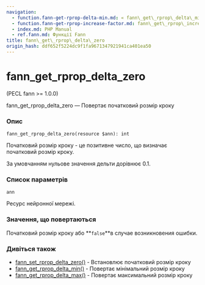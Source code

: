 ```yaml
---
navigation:
  - function.fann-get-rprop-delta-min.md: « fann\_get\_rprop\_delta\_min
  - function.fann-get-rprop-increase-factor.md: fann\_get\_rprop\_increase\_factor »
  - index.md: PHP Manual
  - ref.fann.md: Функції Fann
title: fann\_get\_rprop\_delta\_zero
origin_hash: ddf652f5224dc9f1fa9671347921941ca401ea50
---
```

# fann\_get\_rprop\_delta\_zero

(PECL fann >= 1.0.0)

fann\_get\_rprop\_delta\_zero — Повертає початковий розмір кроку

### Опис

```methodsynopsis
fann_get_rprop_delta_zero(resource $ann): int
```

Початковий розмір кроку - це позитивне число, що визначає початковий розмір кроку.

За умовчанням нульове значення дельти дорівнює 0.1.

### Список параметрів

`ann`

Ресурс нейронної мережі.

### Значення, що повертаються

Початковий розмір кроку або \*\*`false`\*\*в случае возникновения ошибки.

### Дивіться також

-   [fann\_set\_rprop\_delta\_zero()](function.fann-set-rprop-delta-zero.md) \- Встановлює початковий розмір кроку
-   [fann\_get\_rprop\_delta\_min()](function.fann-get-rprop-delta-min.md) \- Повертає мінімальний розмір кроку
-   [fann\_get\_rprop\_delta\_max()](function.fann-get-rprop-delta-max.md) \- Повертає максимальний розмір кроку
